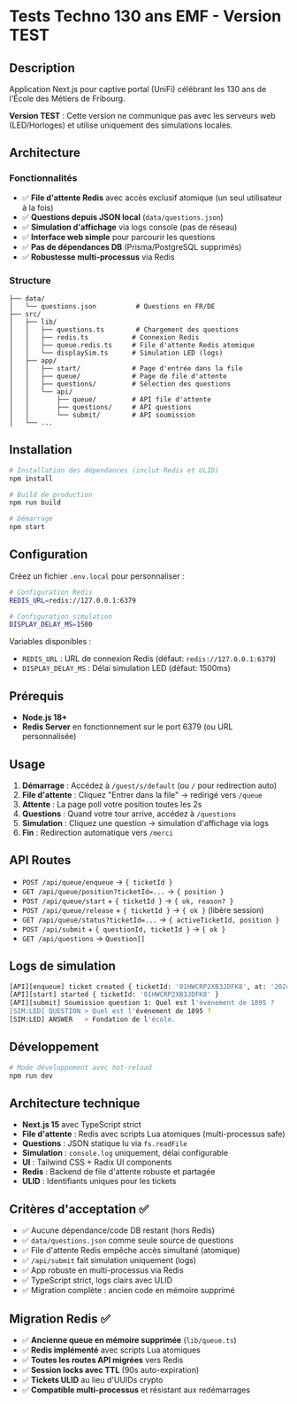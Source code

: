 # Tests Techno 130 ans EMF - Version TEST

## Description

Application Next.js pour captive portal (UniFi) célébrant les 130 ans de l'École des Métiers de Fribourg.

**Version TEST** : Cette version ne communique pas avec les serveurs web (LED/Horloges) et utilise uniquement des simulations locales.

## Architecture

### Fonctionnalités
- ✅ **File d'attente Redis** avec accès exclusif atomique (un seul utilisateur à la fois)
- ✅ **Questions depuis JSON local** (`data/questions.json`)
- ✅ **Simulation d'affichage** via logs console (pas de réseau)
- ✅ **Interface web simple** pour parcourir les questions
- ✅ **Pas de dépendances DB** (Prisma/PostgreSQL supprimés)
- ✅ **Robustesse multi-processus** via Redis

### Structure
```
├── data/
│   └── questions.json          # Questions en FR/DE
├── src/
│   ├── lib/
│   │   ├── questions.ts        # Chargement des questions
│   │   ├── redis.ts           # Connexion Redis
│   │   ├── queue.redis.ts     # File d'attente Redis atomique
│   │   └── displaySim.ts      # Simulation LED (logs)
│   ├── app/
│   │   ├── start/             # Page d'entrée dans la file
│   │   ├── queue/             # Page de file d'attente  
│   │   ├── questions/         # Sélection des questions
│   │   └── api/
│   │       ├── queue/         # API file d'attente
│   │       ├── questions/     # API questions
│   │       └── submit/        # API soumission
│   └── ...
```

## Installation

```bash
# Installation des dépendances (inclut Redis et ULID)
npm install

# Build de production
npm run build

# Démarrage
npm start
```

## Configuration

Créez un fichier `.env.local` pour personnaliser :

```bash
# Configuration Redis
REDIS_URL=redis://127.0.0.1:6379

# Configuration simulation
DISPLAY_DELAY_MS=1500
```

Variables disponibles :
- `REDIS_URL` : URL de connexion Redis (défaut: `redis://127.0.0.1:6379`)
- `DISPLAY_DELAY_MS` : Délai simulation LED (défaut: 1500ms)

## Prérequis

- **Node.js 18+**
- **Redis Server** en fonctionnement sur le port 6379 (ou URL personnalisée)

## Usage

1. **Démarrage** : Accédez à `/guest/s/default` (ou `/` pour redirection auto)
2. **File d'attente** : Cliquez "Entrer dans la file" → redirigé vers `/queue`
3. **Attente** : La page poll votre position toutes les 2s
4. **Questions** : Quand votre tour arrive, accédez à `/questions`
5. **Simulation** : Cliquez une question → simulation d'affichage via logs
6. **Fin** : Redirection automatique vers `/merci`

## API Routes

- `POST /api/queue/enqueue` → `{ ticketId }`
- `GET /api/queue/position?ticketId=...` → `{ position }`
- `POST /api/queue/start` + `{ ticketId }` → `{ ok, reason? }`
- `POST /api/queue/release` + `{ ticketId }` → `{ ok }` (libère session)
- `GET /api/queue/status?ticketId=...` → `{ activeTicketId, position }`
- `POST /api/submit` + `{ questionId, ticketId }` → `{ ok }`
- `GET /api/questions` → `Question[]`

## Logs de simulation

```bash
[API][enqueue] ticket created { ticketId: '01HWCRP2XB3JDFK8', at: '2024-01-15T...' }
[API][start] started { ticketId: '01HWCRP2XB3JDFK8' }
[API][submit] Soumission question 1: Quel est l'événement de 1895 ?
[SIM:LED] QUESTION > Quel est l'événement de 1895 ?
[SIM:LED] ANSWER   > Fondation de l'école.
```

## Développement

```bash
# Mode développement avec hot-reload
npm run dev
```

## Architecture technique

- **Next.js 15** avec TypeScript strict
- **File d'attente** : Redis avec scripts Lua atomiques (multi-processus safe)
- **Questions** : JSON statique lu via `fs.readFile`
- **Simulation** : `console.log` uniquement, délai configurable
- **UI** : Tailwind CSS + Radix UI components
- **Redis** : Backend de file d'attente robuste et partagée
- **ULID** : Identifiants uniques pour les tickets

## Critères d'acceptation ✅

- ✅ Aucune dépendance/code DB restant (hors Redis)
- ✅ `data/questions.json` comme seule source de questions
- ✅ File d'attente Redis empêche accès simultané (atomique)
- ✅ `/api/submit` fait simulation uniquement (logs)
- ✅ App robuste en multi-processus via Redis
- ✅ TypeScript strict, logs clairs avec ULID
- ✅ Migration complète : ancien code en mémoire supprimé

## Migration Redis ✅

- ✅ **Ancienne queue en mémoire supprimée** (`lib/queue.ts`)
- ✅ **Redis implémenté** avec scripts Lua atomiques
- ✅ **Toutes les routes API migrées** vers Redis
- ✅ **Session locks avec TTL** (90s auto-expiration)
- ✅ **Tickets ULID** au lieu d'UUIDs crypto
- ✅ **Compatible multi-processus** et résistant aux redémarrages

